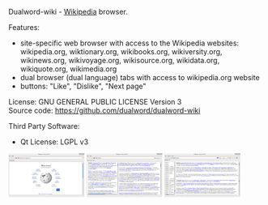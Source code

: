 
Dualword-wiki - [Wikipedia](https://www.wikipedia.org) browser.

Features:
 - site-specific web browser with access to the Wikipedia websites:
	wikipedia.org, wiktionary.org, wikibooks.org, wikiversity.org, wikinews.org,
	wikivoyage.org, wikisource.org, wikidata.org, wikiquote.org, wikimedia.org
 - dual browser (dual language) tabs with access to wikipedia.org website
 - buttons: "Like", "Dislike", "Next page"
			
License: GNU GENERAL PUBLIC LICENSE Version 3  
Source code: https://github.com/dualword/dualword-wiki  

Third Party Software:
 - Qt License: LGPL v3

<p float="middle">
<img src="etc/screenshot/Dualword-wiki.png" width="150" />
<img src="etc/screenshot/Dualword-wiki-dual-browser.png" width="150" />
<img src="etc/screenshot/Dualword-wiki-dual-browser2.png" width="150" />
</p>
